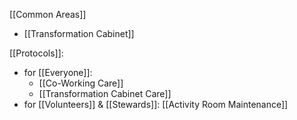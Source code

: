 [[Common Areas]]

- [[Transformation Cabinet]]


[[Protocols]]:
- for [[Everyone]]: 
	- [[Co-Working Care]]
	- [[Transformation Cabinet Care]]
- for [[Volunteers]] & [[Stewards]]: [[Activity Room Maintenance]]